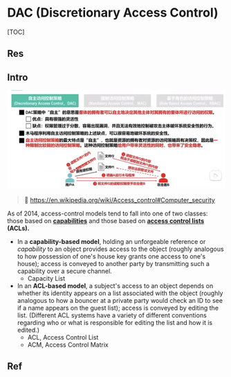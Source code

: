 # DAC (Discretionary Access Control)

[TOC]



## Res


## Intro
![](../../../../../../../../Assets/Pics/Screenshot%202023-03-26%20at%205.32.06%20PM.png)


> 🔗 https://en.wikipedia.org/wiki/Access_control#Computer_security

As of 2014, access-control models tend to fall into one of two classes: those based on [**capabilities**](https://en.wikipedia.org/wiki/Capability-based_security) and those based on **[access control lists](https://en.wikipedia.org/wiki/Access_control_lists) (ACLs).**

- In a **capability-based model**, holding an unforgeable reference or *capability* to an object provides access to the object (roughly analogous to how possession of one's house key grants one access to one's house); access is conveyed to another party by transmitting such a capability over a secure channel.
	- Capacity List
- In an **ACL-based model**, a subject's access to an object depends on whether its identity appears on a list associated with the object (roughly analogous to how a bouncer at a private party would check an ID to see if a name appears on the guest list); access is conveyed by editing the list. (Different ACL systems have a variety of different conventions regarding who or what is responsible for editing the list and how it is edited.)
	- ACL, Access Control List
	- ACM, Access Control Matrix



## Ref

